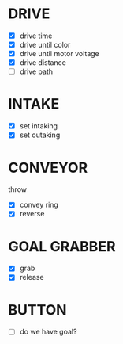 # DRIVE 
- [x] drive time
- [x] drive until color
- [x] drive until motor voltage
- [x] drive distance
- [ ] drive path

# INTAKE 
- [x] set intaking
- [x] set outaking

# CONVEYOR
throw
- [x] convey ring
- [x] reverse

# GOAL GRABBER
- [x] grab
- [x] release

# BUTTON
- [ ] do we have goal?

